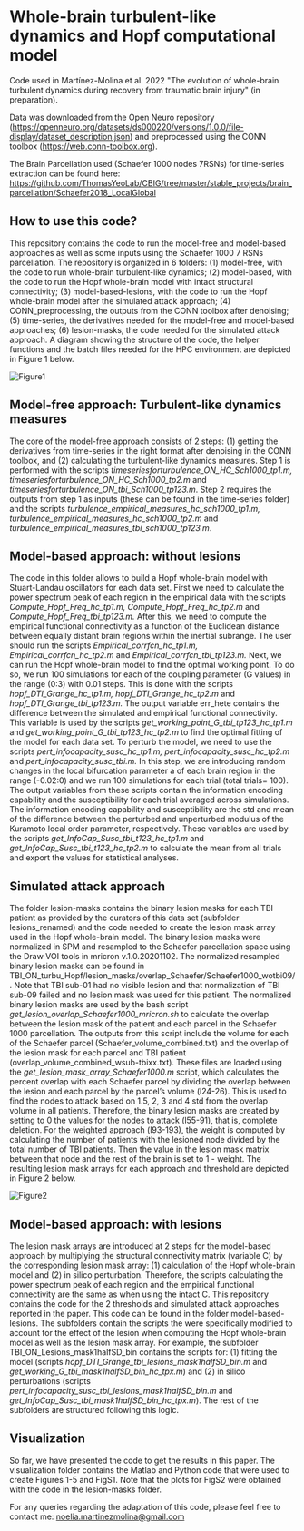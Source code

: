 # Whole-brain turbulent-like dynamics and Hopf computational model

Code used in Martínez-Molina et al. 2022 "The evolution of whole-brain turbulent dynamics during recovery from traumatic brain injury" (in preparation). 

Data was downloaded from the Open Neuro repository (https://openneuro.org/datasets/ds000220/versions/1.0.0/file-display/dataset_description.json) and preprocessed using the CONN toolbox (https://web.conn-toolbox.org). 

The Brain Parcellation used (Schaefer 1000 nodes 7RSNs) for time-series extraction can be found here: https://github.com/ThomasYeoLab/CBIG/tree/master/stable_projects/brain_parcellation/Schaefer2018_LocalGlobal

## How to use this code?

This repository contains the code to run the model-free and model-based approaches as well as some inputs using the Schaefer 1000 7 RSNs parcellation. The repository is organized in 6 folders: (1) model-free, with the code to run whole-brain turbulent-like dynamics; (2) model-based, with the code to run the Hopf whole-brain model with intact structural connectivity; (3) model-based-lesions, with the code to run the Hopf whole-brain model after the simulated attack approach; (4) CONN_preprocessing, the outputs from the CONN toolbox after denoising; (5) time-series, the derivatives needed for the model-free and model-based approaches; (6) lesion-masks, the code needed for the simulated attack approach. A diagram showing the structure of the code, the helper functions and the batch files needed for the HPC environment are depicted in Figure 1 below. 

 ![Figure1](https://github.com/noechan/TBI_ON_turbu_Hopf/blob/main/Figure1.jpg)

## Model-free approach: Turbulent-like dynamics measures

The core of the model-free approach consists of 2 steps: (1) getting the derivatives from time-series in the right format after denoising in the CONN toolbox, and (2) calculating the turbulent-like dynamics measures. Step 1 is performed with the scripts *timeseriesforturbulence_ON_HC_Sch1000_tp1.m, timeseriesforturbulence_ON_HC_Sch1000_tp2.m* and *timeseriesforturbulence_ON_tbi_Sch1000_tp123.m*. Step 2 requires the outputs from step 1 as inputs (these can be found in the time-series folder) and the scripts *turbulence_empirical_measures_hc_sch1000_tp1.m, turbulence_empirical_measures_hc_sch1000_tp2.m* and *turbulence_empirical_measures_tbi_sch1000_tp123.m*.

## Model-based approach: without lesions 

The code in this folder allows to build a Hopf whole-brain model with Stuart-Landau oscillators for each data set. First we need to calculate the power spectrum peak of each region in the empirical data with the scripts *Compute_Hopf_Freq_hc_tp1.m, Compute_Hopf_Freq_hc_tp2.m* and *Compute_Hopf_Freq_tbi_tp123.m.* After this, we need to compute the empirical functional connectivity as a function of the Euclidean distance between equally distant brain regions within the inertial subrange. The user should run the scripts *Empirical_corrfcn_hc_tp1.m, Empirical_corrfcn_hc_tp2.m* and *Empirical_corrfcn_tbi_tp123.m.* Next, we can run the Hopf whole-brain model to find the optimal working point. To do so, we run 100 simulations for each of the coupling parameter (G values) in the range (0:3) with 0.01 steps. This is done with the scripts *hopf_DTI_Grange_hc_tp1.m, hopf_DTI_Grange_hc_tp2.m* and *hopf_DTI_Grange_tbi_tp123.m.* The output variable err_hete contains the difference between the simulated and empirical functional connectivity. This variable is used by the scripts *get_working_point_G_tbi_tp123_hc_tp1.m* and *get_working_point_G_tbi_tp123_hc_tp2.m* to find the optimal fitting of the model for each data set. To perturb the model, we need to use the scripts *pert_infocapacity_susc_hc_tp1.m, pert_infocapacity_susc_hc_tp2.m* and *pert_infocapacity_susc_tbi.m.* In this step, we are introducing random changes in the local bifurcation parameter a of each brain region in the range (-0.02:0) and we run 100 simulations for each trial (total trials= 100). The output variables from these scripts contain the information encoding capability and the susceptibility for each trial averaged across simulations. The information encoding capability and susceptibility are the std and mean of the difference between the perturbed and unperturbed modulus of the Kuramoto local order parameter, respectively. These variables are used by the scripts *get_InfoCap_Susc_tbi_t123_hc_tp1.m* and *get_InfoCap_Susc_tbi_t123_hc_tp2.m* to calculate the mean from all trials and export the values for statistical analyses. 

## Simulated attack approach

The folder lesion-masks contains the binary lesion masks for each TBI patient as provided by the curators of this data set (subfolder lesions_renamed) and the code needed to create the lesion mask array used in the Hopf whole-brain model. The binary lesion masks were normalized in SPM and resampled to the Schaefer parcellation space using the Draw VOI tools in mricron v.1.0.20201102. The normalized resampled binary lesion masks can be found in TBI_ON_turbu_Hopf/lesion_masks/overlap_Schaefer/Schaefer1000_wotbi09/.  Note that TBI sub-01 had no visible lesion and that normalization of TBI sub-09 failed and no lesion mask was used for this patient. The normalized binary lesion masks are used by the bash script *get_lesion_overlap_Schaefer1000_mricron.sh* to calculate the overlap between the lesion mask of the patient and each parcel in the Schaefer 1000 parcellation. The outputs from this script include the volume for each of the Schaefer parcel (Schaefer_volume_combined.txt) and the overlap of the lesion mask for each parcel and TBI patient (overlap_volume_combined_wsub-tbixx.txt). These files are loaded using the *get_lesion_mask_array_Schaefer1000.m* script, which calculates the percent overlap with each Schaefer parcel by dividing the overlap between the lesion and each parcel by the parcel’s volume (l24-26). This is used to find the nodes to attack based on 1.5, 2, 3 and 4 std from the overlap volume in all patients. Therefore, the binary lesion masks are created by setting to 0 the values for the nodes to attack (l55-91), that is, complete deletion. For the weighted approach (l93-193), the weight is computed by calculating the number of patients with the lesioned node divided by the total number of TBI patients. Then the value in the lesion mask matrix between that node and the rest of the brain is set to 1 - weight. The resulting lesion mask arrays for each approach and threshold are depicted in Figure 2 below.   

![Figure2](https://github.com/noechan/TBI_ON_turbu_Hopf/blob/main/Figure2.jpg)

## Model-based approach: with lesions 

The lesion mask arrays are introduced at 2 steps for the model-based approach by multiplying the structural connectivity matrix (variable C) by the corresponding lesion mask array: (1) calculation of the Hopf whole-brain model and (2) in silico perturbation. Therefore, the scripts calculating the power spectrum peak of each region and the empirical functional connectivity are the same as when using the intact C. This repository contains the code for the 2 thresholds and simulated attack approaches reported in the paper. This code can be found in the folder model-based-lesions. The subfolders contain the scripts the were specifically modified to account for the effect of the lesion when computing the Hopf whole-brain model as well as the lesion mask array. For example, the subfolder TBI_ON_Lesions_mask1halfSD_bin contains the scripts for: (1) fitting the model (scripts *hopf_DTI_Grange_tbi_lesions_mask1halfSD_bin.m* and *get_working_G_tbi_mask1halfSD_bin_hc_tpx.m*) and (2) in silico perturbations (scripts *pert_infocapacity_susc_tbi_lesions_mask1halfSD_bin.m* and *get_InfoCap_Susc_tbi_mask1halfSD_bin_hc_tpx.m*). The rest of the subfolders are structured following this logic. 

## Visualization

So far, we have presented the code to get the results in this paper. The visualization folder contains the Matlab and Python code that were used to create Figures 1-5 and FigS1. Note that the plots for FigS2 were obtained with the code in the lesion-masks folder.

For any queries regarding the adaptation of this code, please feel free to contact me: noelia.martinezmolina@gmail.com


